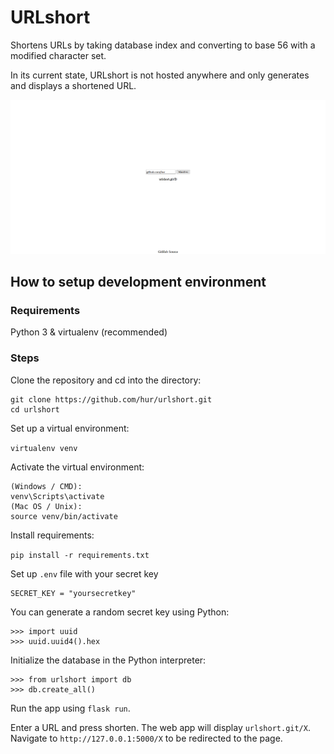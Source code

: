 # URLshort
Shortens URLs by taking database index and converting to base 56 with a modified character set.

In its current state, URLshort is not hosted anywhere and
only generates and displays a shortened URL.

![Sample Image](https://raw.githubusercontent.com/hur/urlshort/master/sample_image.png)
## How to setup development environment
### Requirements
Python 3 & virtualenv (recommended)
### Steps
Clone the repository and cd into the directory:
```
git clone https://github.com/hur/urlshort.git
cd urlshort
```
Set up a virtual environment:

`virtualenv venv`

Activate the virtual environment:
```
(Windows / CMD):
venv\Scripts\activate
(Mac OS / Unix):
source venv/bin/activate 
```
Install requirements:

`pip install -r requirements.txt`

Set up `.env` file with your secret key

```
SECRET_KEY = "yoursecretkey"
```
You can generate a random secret key using Python:
```
>>> import uuid
>>> uuid.uuid4().hex
```

Initialize the database in the Python interpreter:
```
>>> from urlshort import db
>>> db.create_all()
```
Run the app using `flask run`.

Enter a URL and press shorten. The web app will display `urlshort.git/X`. Navigate to `http://127.0.0.1:5000/X` to be redirected to the page.
